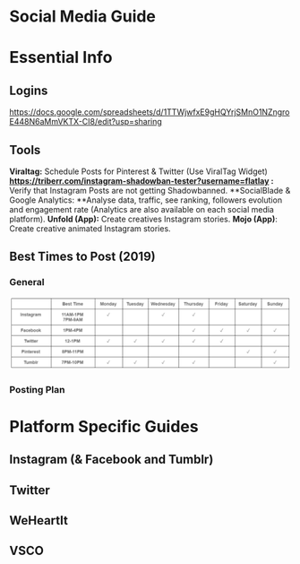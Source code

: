 <!-- TITLE: Social Media -->

# Social Media Guide

# Essential Info
## Logins
https://docs.google.com/spreadsheets/d/1TTWjwfxE9gHQYrjSMnO1NZngroE448N6aMmVKTX-CI8/edit?usp=sharing

## Tools
**Viraltag:** Schedule Posts for Pinterest & Twitter (Use ViralTag Widget)
**https://triberr.com/instagram-shadowban-tester?username=flatlay :** Verify that Instagram Posts are not getting Shadowbanned.
**SocialBlade & Google Analytics: **Analyse data, traffic, see ranking, followers evolution and engagement rate (Analytics are also available on each social media platform).
**Unfold (App):** Create creatives Instagram stories.
**Mojo (App)**: Create creative animated Instagram stories.

## Best Times to Post (2019)
### General

![Best Times To Post](/uploads/best-times-to-post.png "Best Times To Post")

### Posting Plan


# Platform Specific Guides
## Instagram (& Facebook and Tumblr)

## Twitter
## WeHeartIt
## VSCO


